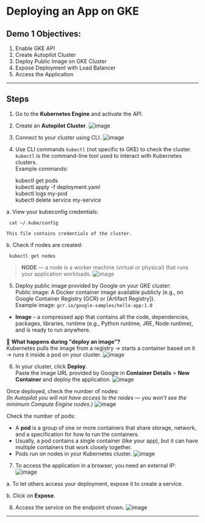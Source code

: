 # Deploying an App on GKE

## Demo 1 Objectives:
1. Enable GKE API  
2. Create Autopilot Cluster  
3. Deploy Public Image on GKE Cluster  
4. Expose Deployment with Load Balancer  
5. Access the Application  

---

## Steps

1. Go to the **Kubernetes Engine** and activate the API.

2. Create an **Autopilot Cluster**.
![image](https://github.com/user-attachments/assets/92f3df66-685b-4154-863b-a376ffee406d)

3. Connect to your cluster using CLI.
![image](https://github.com/user-attachments/assets/7bd881e5-21c5-4ec3-a32a-8be77bea0e68)

4. Use CLI commands `kubectl` (not specific to GKE) to check the cluster.  
`kubectl` is the command-line tool used to interact with Kubernetes clusters.  
Example commands:

	 kubectl get pods  
	 kubectl apply -f deployment.yaml  
	 kubectl logs my-pod  
	 kubectl delete service my-service  

a. View your kubeconfig credentials:  
	
	 cat ~/.kube/config  
	
	This file contains credentials of the cluster.  

b. Check if nodes are created:  

	 kubectl get nodes  

> **NODE** — a node is a worker machine (virtual or physical) that runs your application workloads.
![image](https://github.com/user-attachments/assets/22a378f9-4eb4-4394-afd9-b4689a2876f3)

5. Deploy public image provided by Google on your GKE cluster:  
Public image: A Docker container image available publicly (e.g., on Google Container Registry (GCR) or [Artifact Registry]).  
Example image: `gcr.io/google-samples/hello-app:1.0`

- **Image** – a compressed app that contains all the code, dependencies, packages, libraries, runtime (e.g., Python runtime, JRE, Node runtime), and is ready to run anywhere.

🔁 **What happens during "deploy an image"?**  
Kubernetes pulls the image from a registry → starts a container based on it → runs it inside a pod on your cluster.
![image](https://github.com/user-attachments/assets/c8bbfc0c-fa90-4675-94b5-3a56fb6540b6)

6. In your cluster, click **Deploy**.  
Paste the image URL provided by Google in **Container Details** > **New Container** and deploy the application.
![image](https://github.com/user-attachments/assets/b588fd1e-abbe-4386-a2f4-55ae4b0809c3)

Once deployed, check the number of nodes:  
*(In Autopilot you will not have access to the nodes — you won’t see the minimum Compute Engine nodes.)*
![image](https://github.com/user-attachments/assets/08834638-8002-400b-9b39-7a95de140eeb)

Check the number of pods:  

- A **pod** is a group of one or more containers that share storage, network, and a specification for how to run the containers.  
- Usually, a pod contains a single container (like your app), but it can have multiple containers that work closely together.  
- Pods run on nodes in your Kubernetes cluster.
![image](https://github.com/user-attachments/assets/1086c339-66f6-47c3-871f-f1a9f5fa43a9)

7. To access the application in a browser, you need an external IP:  
![image](https://github.com/user-attachments/assets/69b6c053-c8a9-4fcc-9bf1-572a87b8650b)

a. To let others access your deployment, expose it to create a service.  

b. Click on **Expose**.

8. Access the service on the endpoint shown.
![image](https://github.com/user-attachments/assets/f5899ec4-4360-400b-8f34-fc720793ee7e)

---
